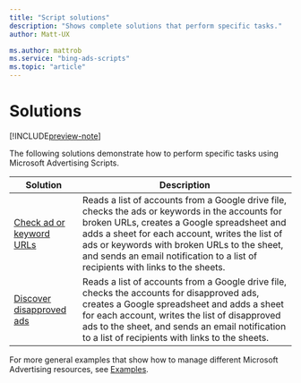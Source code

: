 ```yaml
---
title: "Script solutions"
description: "Shows complete solutions that perform specific tasks."
author: Matt-UX

ms.author: mattrob
ms.service: "bing-ads-scripts"
ms.topic: "article"
---
```


# Solutions

[!INCLUDE[preview-note](../includes/preview-note.md)]


The following solutions demonstrate how to perform specific tasks using Microsoft Advertising Scripts. 

|Solution|Description
|-|-
|[Check ad or keyword URLs](check-ad-keyword-urls.md)|Reads a list of accounts from a Google drive file, checks the ads or keywords in the accounts for broken URLs, creates a Google spreadsheet and adds a sheet for each account, writes the list of ads or keywords with broken URLs to the sheet, and sends an email notification to a list of recipients with links to the sheets.
|[Discover disapproved ads](get-disapproved-ads.md)|Reads a list of accounts from a Google drive file, checks the accounts for disapproved ads, creates a Google spreadsheet and adds a sheet for each account, writes the list of disapproved ads to the sheet, and sends an email notification to a list of recipients with links to the sheets.

For more general examples that show how to manage different Microsoft Advertising resources, see [Examples](../examples/index.md).
